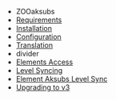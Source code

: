 - ZOOaksubs
- [Requirements](ZOOaksubs/requirements.md)
- [Installation](ZOOaksubs/installation.md)
- [Configuration](ZOOaksubs/configuration.md)
- [Translation](ZOOaksubs/translation.md)
- divider
- [Elements Access](ZOOaksubs/elements_access.md)
- [Level Syncing](ZOOaksubs/level_syncing.md)
- [Element Aksubs Level Sync](ZOOaksubs/element_aksubslevelsync.md)
- [Upgrading to v3](ZOOcompare/upgrading_to_v3.md)